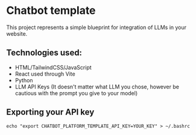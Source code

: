 # Chatbot template

This project represents a simple blueprint for integration of LLMs in your website.

## Technologies used:
 - HTML/TailwindCSS/JavaScript
 - React used through Vite
 - Python
 - LLM API Keys (It doesn't matter what LLM you chose, however be cautious with the prompt you give to your model)

## Exporting your API key
```
echo "export CHATBOT_PLATFORM_TEMPLATE_API_KEY=YOUR_KEY" > ~/.bashrc
```